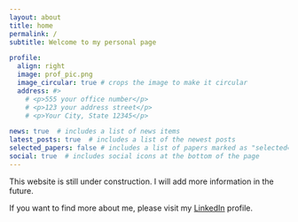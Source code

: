 ```yaml
---
layout: about
title: home
permalink: /
subtitle: Welcome to my personal page

profile:
  align: right
  image: prof_pic.png
  image_circular: true # crops the image to make it circular
  address: #>
    # <p>555 your office number</p>
    # <p>123 your address street</p>
    # <p>Your City, State 12345</p>

news: true  # includes a list of news items
latest_posts: true  # includes a list of the newest posts
selected_papers: false # includes a list of papers marked as "selected={true}"
social: true  # includes social icons at the bottom of the page
---
```


This website is still under construction. I will add more information in the future. 

If you want to find more about me, please visit my [LinkedIn](https://www.linkedin.com/in/joeqtang/) profile. 
